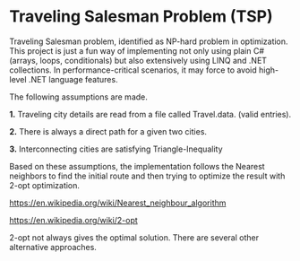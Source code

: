 # Traveling Salesman Problem (TSP)

Traveling Salesman problem, identified as NP-hard problem in optimization. This project is just a fun way of implementing not only using plain C# (arrays, loops, conditionals) but also extensively using LINQ and .NET collections. In performance-critical scenarios, it may force to avoid high-level .NET language features. 

The following assumptions are made.

**1.** Traveling city details are read from a file called Travel.data. (valid entries).

**2.** There is always a direct path for a given two cities.

**3.** Interconnecting cities are satisfying Triangle-Inequality

Based on these assumptions, the implementation follows the Nearest neighbors to find the initial route and then trying to optimize the result with 2-opt optimization. 

https://en.wikipedia.org/wiki/Nearest_neighbour_algorithm

https://en.wikipedia.org/wiki/2-opt

2-opt  not always gives the optimal solution. There are several other alternative approaches. 
